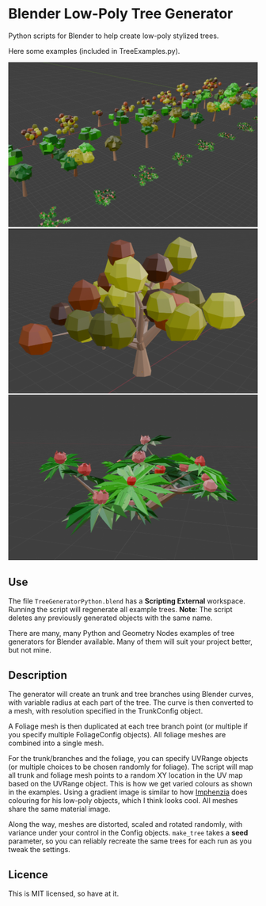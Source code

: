 # Blender Low-Poly Tree Generator

Python scripts for Blender to help create low-poly stylized trees.

Here some examples (included in TreeExamples.py).

![Example 0](examples/Example0.png)
![Example 1](examples/Example1.png)
![Example 2](examples/Example2.png)

## Use

The file `TreeGeneratorPython.blend` has a **Scripting External** workspace. Running the script will regenerate all example trees. **Note**: The script deletes any previously generated objects with the same name.

There are many, many Python and Geometry Nodes examples of tree generators for Blender available. Many of them will suit your project better, but not mine.

## Description

The generator will create an trunk and tree branches using Blender curves, with variable radius at each part of the tree. The curve is then converted to a mesh, with resolution specified in the TrunkConfig object.

A Foliage mesh is then duplicated at each tree branch point (or multiple if you specify multiple FoliageConfig objects). All foliage meshes are combined into a single mesh.

For the trunk/branches and the foliage, you can specify UVRange objects (or multiple choices to be chosen randomly for foliage). The script will map all trunk and foliage mesh points to a random XY location in the UV map based on the UVRange object. This is how we get varied colours as shown in the examples. Using a gradient image is similar to how [Imphenzia](https://www.youtube.com/@Imphenzia) does colouring for his low-poly objects, which I think looks cool. All meshes share the same material image.

Along the way, meshes are distorted, scaled and rotated randomly, with variance under your control in the Config objects. `make_tree` takes a **seed** parameter, so you can reliably recreate the same trees for each run as you tweak the settings.

## Licence

This is MIT licensed, so have at it.
